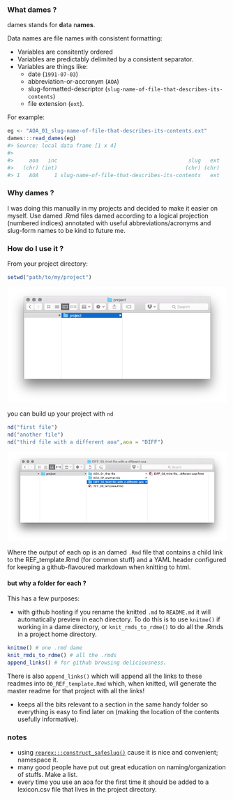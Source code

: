 



### What dames ?

dames stands for **d**ata n**ames**. 

Data names are file names with consistent formatting: 

* Variables are consitently ordered
* Variables are predictably delimited by a consistent separator. 
* Variables are things like:
    * date (`1991-07-03`)
    * abbreviation-or-accronym (`AOA`)
    * slug-formatted-descriptor (`slug-name-of-file-that-describes-its-contents`)
    * file extension (`ext`).

For example:

```r
eg <- "AOA_01_slug-name-of-file-that-describes-its-contents.ext"
dames:::read_dames(eg)
#> Source: local data frame [1 x 4]
#> 
#>     aoa   inc                                          slug   ext
#>   (chr) (int)                                         (chr) (chr)
#> 1   AOA     1 slug-name-of-file-that-describes-its-contents   ext
```

### Why dames ?

I was doing this manually in my projects and decided to make it easier on myself.
Use damed .Rmd files damed according to a logical projection (numbered indices) 
annotated with useful abbreviations/acronyms and slug-form names to be kind to 
future me.

### How do I use it ?

From your project directory:

```r
setwd("path/to/my/project")
```
![alt text](README-set-wd.png)

you can build up your project with `nd`

```r
nd("first file")
nd("another file")
nd("third file with a different aoa",aoa = "DIFF")
```
![alt text](README-build-it-up.png)

Where the output of each op is an damed `.Rmd` file that contains a child link to the REF_template.Rmd (for common stuff) and a YAML header configured for keeping a github-flavoured markdown when knitting to html.

#### but why a folder for each ?

This has a few purposes:

* with github hosting if you rename the knitted `.md` to `README.md` it will automatically preview in each directory. To do this is to use `knitme()`
if working in a dame directory, or `knit_rmds_to_rdme()` to do all the .Rmds in
a project home directory.

```r
knitme() # one .rmd dame
knit_rmds_to_rdme() # all the .rmds
append_links() # for github browsing deliciousness.
```

There is also `append_links()` which will append all the links to these readmes
into `00_REF_template.Rmd` which, when knitted, will generate the master readme
for that project with all the links!

* keeps all the bits relevant to a section in the same handy folder so everything is easy to find later on (making the location of the contents usefully informative).

 


### notes
- using [`reprex:::construct_safeslug()`](https::github.com/jennybc/reprex) cause it is nice and convenient; namespace it.
- many good people have put out great education on naming/organization of stuffs. Make a list.
- every time you use an aoa for the first time it should be added to a lexicon.csv file that lives in the project directory.
